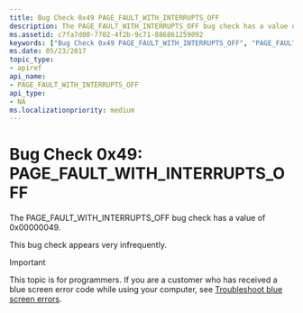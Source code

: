 ```yaml
---
title: Bug Check 0x49 PAGE_FAULT_WITH_INTERRUPTS_OFF
description: The PAGE_FAULT_WITH_INTERRUPTS_OFF bug check has a value of 0x00000049.This bug check appears very infrequently.
ms.assetid: c7fa7d00-7702-4f2b-9c71-886861259092
keywords: ["Bug Check 0x49 PAGE_FAULT_WITH_INTERRUPTS_OFF", "PAGE_FAULT_WITH_INTERRUPTS_OFF"]
ms.date: 05/23/2017
topic_type:
- apiref
api_name:
- PAGE_FAULT_WITH_INTERRUPTS_OFF
api_type:
- NA
ms.localizationpriority: medium
---
```


# Bug Check 0x49: PAGE\_FAULT\_WITH\_INTERRUPTS\_OFF


The PAGE\_FAULT\_WITH\_INTERRUPTS\_OFF bug check has a value of 0x00000049.

This bug check appears very infrequently.

> [!IMPORTANT]
> This topic is for programmers. If you are a customer who has received a blue screen error code while using your computer, see [Troubleshoot blue screen errors](https://support.microsoft.com/help/14238/windows-10-troubleshoot-blue-screen-errors).


 

 




